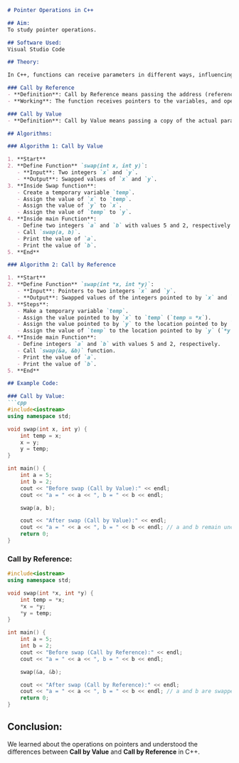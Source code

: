 ```markdown
# Pointer Operations in C++

## Aim:
To study pointer operations.

## Software Used:
Visual Studio Code

## Theory:

In C++, functions can receive parameters in different ways, influencing how the function manipulates the provided values. Two common methods are **Call by Reference** and **Call by Value**.

### Call by Reference
- **Definition**: Call by Reference means passing the address (reference) of the actual parameters to the function. This allows the function to modify the original values.
- **Working**: The function receives pointers to the variables, and operations performed inside the function affect the original variables directly.

### Call by Value
- **Definition**: Call by Value means passing a copy of the actual parameters to the function. Changes made to the parameters inside the function do not affect the original variable.

## Algorithms:

### Algorithm 1: Call by Value

1. **Start**
2. **Define Function** `swap(int x, int y)`:
   - **Input**: Two integers `x` and `y`.
   - **Output**: Swapped values of `x` and `y`.
3. **Inside Swap function**:
   - Create a temporary variable `temp`.
   - Assign the value of `x` to `temp`.
   - Assign the value of `y` to `x`.
   - Assign the value of `temp` to `y`.
4. **Inside main Function**:
   - Define two integers `a` and `b` with values 5 and 2, respectively.
   - Call `swap(a, b)`.
   - Print the value of `a`.
   - Print the value of `b`.
5. **End**

### Algorithm 2: Call by Reference

1. **Start**
2. **Define Function** `swap(int *x, int *y)`:
   - **Input**: Pointers to two integers `x` and `y`.
   - **Output**: Swapped values of the integers pointed to by `x` and `y`.
3. **Steps**:
   - Make a temporary variable `temp`.
   - Assign the value pointed to by `x` to `temp` (`temp = *x`).
   - Assign the value pointed to by `y` to the location pointed to by `x` (`*x = *y`).
   - Assign the value of `temp` to the location pointed to by `y` (`*y = temp`).
4. **Inside main Function**:
   - Define integers `a` and `b` with values 5 and 2, respectively.
   - Call `swap(&a, &b)` function.
   - Print the value of `a`.
   - Print the value of `b`.
5. **End**

## Example Code:

### Call by Value:
```cpp
#include<iostream>
using namespace std;

void swap(int x, int y) {
    int temp = x;
    x = y;
    y = temp;
}

int main() {
    int a = 5;
    int b = 2;
    cout << "Before swap (Call by Value):" << endl;
    cout << "a = " << a << ", b = " << b << endl;

    swap(a, b);

    cout << "After swap (Call by Value):" << endl;
    cout << "a = " << a << ", b = " << b << endl; // a and b remain unchanged
    return 0;
}
```

### Call by Reference:
```cpp
#include<iostream>
using namespace std;

void swap(int *x, int *y) {
    int temp = *x;
    *x = *y;
    *y = temp;
}

int main() {
    int a = 5;
    int b = 2;
    cout << "Before swap (Call by Reference):" << endl;
    cout << "a = " << a << ", b = " << b << endl;

    swap(&a, &b);

    cout << "After swap (Call by Reference):" << endl;
    cout << "a = " << a << ", b = " << b << endl; // a and b are swapped
    return 0;
}
```

## Conclusion:
We learned about the operations on pointers and understood the differences between **Call by Value** and **Call by Reference** in C++.
```# Functions-
